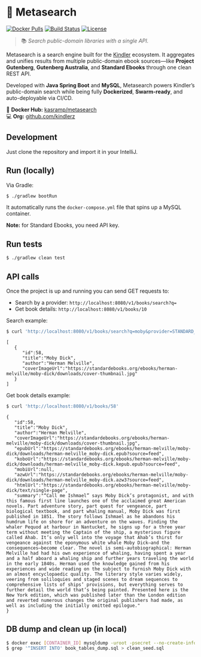 # 🔎 Metasearch  

[![Docker Pulls](https://img.shields.io/docker/pulls/kasramp/metasearch.svg)](https://hub.docker.com/repository/docker/kasramp/metasearch/general)
[![Build Status](https://img.shields.io/github/actions/workflow/status/kindlerz/metasearch/build_and_deploy.yml?branch=master)](https://github.com/kindlerz/metasearch/actions)
[![License](https://img.shields.io/github/license/kindlerz/metasearch)](LICENSE)

> 📚 *Search public-domain libraries with a single API.*

Metasearch is a search engine built for the [Kindler](https://github.com/kindlerz/kindler) ecosystem. It aggregates and unifies results from multiple public-domain ebook sources—like **Project Gutenberg**, **Gutenberg Australia**, and **Standard Ebooks** through one clean REST API.  

Developed with **Java Spring Boot** and **MySQL**, Metasearch powers Kindler’s public-domain search while being fully **Dockerized**, **Swarm-ready**, and auto-deployable via CI/CD.  

🐳 **Docker Hub:** [kasramp/metasearch](https://hub.docker.com/repository/docker/kasramp/metasearch/general)  
💻 **Org:** [github.com/kindlerz](https://github.com/kindlerz)


## Development

Just clone the repository and import it in your IntelliJ. 

## Run (locally)

Via Gradle:

```bash
$ ./gradlew bootRun
```

It automatically runs the `docker-compose.yml` file that spins up a MySQL container.

**Note:** for Standard Ebooks, you need API key.

## Run tests

```bash
$ ./gradlew clean test
```

## API calls

Once the project is up and running you can send GET requests to:

- Search by a provider: `http://localhost:8080/v1/books/search?q=`
- Get book details: `http://localhost:8080/v1/books/10`

Search example:

```bash
$ curl 'http://localhost:8080/v1/books/search?q=moby&provider=STANDARD_EBOOKS'
```

```
[
   {
      "id":58,
      "title":"Moby Dick",
      "author":"Herman Melville",
      "coverImageUrl":"https://standardebooks.org/ebooks/herman-melville/moby-dick/downloads/cover-thumbnail.jpg"
   }
]
```

Get book details example:

```bash
$ curl 'http://localhost:8080/v1/books/58'
```

```
{
   "id":58,
   "title":"Moby Dick",
   "author":"Herman Melville",
   "coverImageUrl":"https://standardebooks.org/ebooks/herman-melville/moby-dick/downloads/cover-thumbnail.jpg",
   "epubUrl":"https://standardebooks.org/ebooks/herman-melville/moby-dick/downloads/herman-melville_moby-dick.epub?source=feed",
   "koboUrl":"https://standardebooks.org/ebooks/herman-melville/moby-dick/downloads/herman-melville_moby-dick.kepub.epub?source=feed",
   "mobiUrl":null,
   "azwUrl":"https://standardebooks.org/ebooks/herman-melville/moby-dick/downloads/herman-melville_moby-dick.azw3?source=feed",
   "htmlUrl":"https://standardebooks.org/ebooks/herman-melville/moby-dick/text/single-page",
   "summary":"“Call me Ishmael” says Moby Dick’s protagonist, and with this famous first line launches one of the acclaimed great American novels. Part adventure story, part quest for vengeance, part biological textbook, and part whaling manual, Moby Dick was first published in 1851. The story follows Ishmael as he abandons his humdrum life on shore for an adventure on the waves. Finding the whaler Pequod at harbour in Nantucket, he signs up for a three year term without meeting the Captain of the ship, a mysterious figure called Ahab. It’s only well into the voyage that Ahab’s thirst for vengeance against the eponymous white whale Moby Dick—and the consequences—become clear. The novel is semi-autobiographical: Herman Melville had had his own experience of whaling, having spent a year and a half aboard a whaling ship and further years traveling the world in the early 1840s. Herman used the knowledge gained from his experiences and wide reading on the subject to furnish Moby Dick with an almost encyclopaedic quality. The literary style varies widely, veering from soliloquies and staged scenes to dream sequences to comprehensive lists of ships’ provisions, but everything serves to further detail the world that’s being painted. Presented here is the New York edition, which was published later than the London edition and reverted numerous changes the original publishers had made, as well as including the initially omitted epilogue."
}
```

## DB dump and clean up (in local)

```bash
$ docker exec [CONTAINER_ID] mysqldump -uroot -psecret --no-create-info --skip-add-drop-table --skip-comments --complete-insert metasearch book book_summary > book_tables_dump.sql
$ grep '^INSERT INTO' book_tables_dump.sql > clean_seed.sql
```
